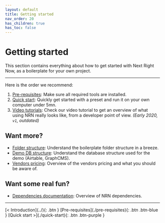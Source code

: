 ```yaml
---
layout: default
title: Getting started
nav_order: 20
has_children: true
has_toc: false
---
```


# Getting started

<div class="code-example" markdown="1">
This section contains everything about how to get started with Next Right Now, as a boilerplate for your own project.
</div>

---

Here is the order we recommend:

1. [Pre-requisites](./pre-requisites): Make sure all required tools are installed.
1. [Quick start](./quick-start): Quickly get started with a preset and run it on your own computer under 5mn.
1. [Video tutorials](./video-tutorials): Check our video tutorial to get an overview of what using NRN really looks like, from a developer point of view. _(Early 2020, `v1`, outdated)_

## Want more?

- [Folder structure](../reference/folder-structure): Understand the boilerplate folder structure in a breeze.
- [Demo DB structure](../reference/demo-database-structure): Understand the database structure used for the demo (Airtable, GraphCMS).
- [Vendors pricing](../reference/vendors): Overview of the vendors pricing and what you should be aware of.

## Want some real fun?

- [Dependencies documentation](../reference/dependencies): Overview of NRN dependencies.

---

<div class="pagination-section">
    <span class="fs-4" markdown="1">
    [< Introduction](../){: .btn }
    </span>
    <span class="fs-4" markdown="1">
    [Pre-requisites](./pre-requisites){: .btn .btn-blue }
    </span>
    <span class="fs-4" markdown="1">
    [Quick start >](./quick-start){: .btn .btn-purple }
    </span>
</div>
